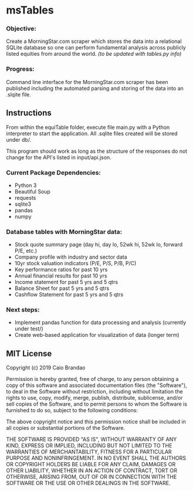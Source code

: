 msTables
========

### Objective:
Create a MorningStar.com scraper which stores the data into a relational SQLite database so one can perform fundamental analysis across publicly listed equities from around the world. *(to be updated with tables.py info)*

### Progress:
Command line interface for the MorningStar.com scraper has been published including the automated parsing and storing of the data into an .slqite file.

Instructions
------------

From within the equiTable folder, execute file main.py with a Python interpreter to start the application. All .sqlite files created will be stored under db/.

This program should work as long as the structure of the responses do not change for the API's listed in input/api.json.

### Current Package Dependencies:
- Python 3
- Beautiful Soup
- requests
- sqlite3
- pandas
- numpy

### Database tables with MorningStar data:
- Stock quote summary page (day hi, day lo, 52wk hi, 52wk lo, forward P/E, etc.)
- Company profile with industry and sector data
- 10yr stock valuation indicators (P/E, P/S, P/B, P/C)
- Key performance ratios for past 10 yrs
- Annual financial results for past 10 yrs
- Income statement for past 5 yrs and 5 qtrs
- Balance Sheet for past 5 yrs and 5 qtrs
- Cashflow Statement for past 5 yrs and 5 qtrs

### Next steps:
- Implement pandas function for data processing and analysis (currently under test/)
- Create web-based application for visualization of data (longer term)


MIT License
-----------

Copyright (c) 2019 Caio Brandao

Permission is hereby granted, free of charge, to any person obtaining a copy
of this software and associated documentation files (the "Software"), to deal
in the Software without restriction, including without limitation the rights
to use, copy, modify, merge, publish, distribute, sublicense, and/or sell
copies of the Software, and to permit persons to whom the Software is
furnished to do so, subject to the following conditions:

The above copyright notice and this permission notice shall be included in all
copies or substantial portions of the Software.

THE SOFTWARE IS PROVIDED "AS IS", WITHOUT WARRANTY OF ANY KIND, EXPRESS OR
IMPLIED, INCLUDING BUT NOT LIMITED TO THE WARRANTIES OF MERCHANTABILITY,
FITNESS FOR A PARTICULAR PURPOSE AND NONINFRINGEMENT. IN NO EVENT SHALL THE
AUTHORS OR COPYRIGHT HOLDERS BE LIABLE FOR ANY CLAIM, DAMAGES OR OTHER
LIABILITY, WHETHER IN AN ACTION OF CONTRACT, TORT OR OTHERWISE, ARISING FROM,
OUT OF OR IN CONNECTION WITH THE SOFTWARE OR THE USE OR OTHER DEALINGS IN THE
SOFTWARE.
